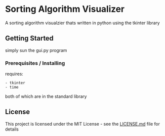 # Sorting Algorithm Visualizer 

A sorting algorithm visualzier thats written in python using the tkinter library

## Getting Started
simply sun the gui.py program

### Prerequisites / Installing
requires:

```
- tkinter
- time
```

both of which are in the standard library

## License

This project is licensed under the MIT License - see the [LICENSE.md](LICENSE.md) file for details
